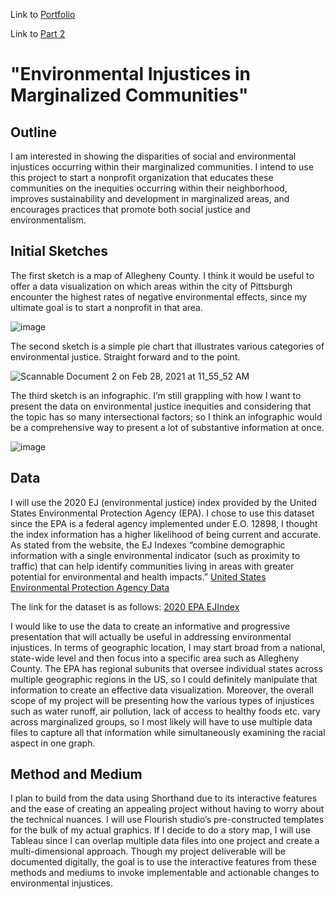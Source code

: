 Link to [Portfolio](README.md)

Link to [Part 2](Final_Project_Part2.md)

# "Environmental Injustices in Marginalized Communities"

## Outline

I am interested in showing the disparities of social and environmental injustices occurring within their marginalized communities. I intend to use this project to start a nonprofit organization that educates these communities on the inequities occurring within their neighborhood, improves sustainability and development in marginalized areas, and encourages practices that promote both social justice and environmentalism.


## Initial Sketches


The first sketch is a map of Allegheny County. I think it would be useful to offer a data visualization on which areas within the city of Pittsburgh encounter the highest rates of negative environmental effects, since my ultimate goal is to start a nonprofit in that area.

![image](https://user-images.githubusercontent.com/78758958/109427023-78a8af00-79be-11eb-9c82-44777c17b485.png)



The second sketch is a simple pie chart that illustrates various categories of environmental justice. Straight forward and to the point.

![Scannable Document 2 on Feb 28, 2021 at 11_55_52 AM](https://user-images.githubusercontent.com/78758958/109427183-2c11a380-79bf-11eb-8ca8-c9448419744a.jpg)


The third sketch is an infographic. I’m still grappling with how I want to present the data on environmental justice inequities and considering that the topic has so many intersectional factors; so I think an infographic would be a comprehensive way to present a lot of substantive information at once.

![image](https://user-images.githubusercontent.com/78758958/109427072-b1488880-79be-11eb-87db-99a54f88c5f9.png)


## Data

I will use the 2020 EJ (environmental justice) index provided by the United States Environmental Protection Agency (EPA). I chose to use this dataset since the EPA is a federal agency implemented under E.O. 12898, I thought the index information has a higher likelihood of being current and accurate. As stated from the website, the EJ Indexes “combine demographic information with a single environmental indicator (such as proximity to traffic) that can help identify communities living in areas with greater potential for environmental and health impacts.” [United States Environmental Protection Agency Data](https://edg.epa.gov/metadata/catalog/search/resource/details.page?uuid={88D8AEA9-DF0A-448D-9041-1F71CC1AC4CE)

The link for the dataset is as follows:
[2020 EPA EJIndex](ftp://newftp.epa.gov/EJSCREEN/2020/)

I would like to use the data to create an informative and progressive presentation that will actually be useful in addressing environmental injustices. In terms of geographic location, I may start broad from a national, state-wide level and then focus into a specific area such as Allegheny County. The EPA has regional subunits that oversee individual states across multiple geographic regions in the US, so I could definitely manipulate that information to create an effective data visualization. Moreover, the overall scope of my project will be presenting how the various types of injustices such as water runoff, air pollution, lack of access to healthy foods etc. vary across marginalized groups, so I most likely will have to use multiple data files to capture all that information while simultaneously examining the racial aspect in one graph. 

## Method and Medium

I plan to build from the data using Shorthand due to its interactive features and the ease of creating an appealing project without having to worry about the technical nuances. I will use Flourish studio’s pre-constructed templates for the bulk of my actual graphics. If I decide to do a story map, I will use Tableau since I can overlap multiple data files into one project and create a multi-dimensional approach. Though my project deliverable will be documented digitally, the goal is to use the interactive features from these methods and mediums to invoke implementable and actionable changes to environmental injustices.  

